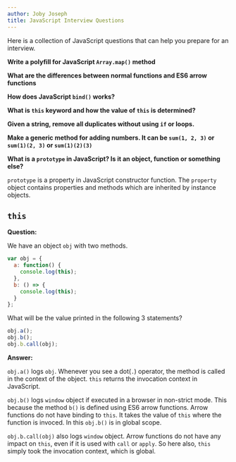 ```yaml
---
author: Joby Joseph
title: JavaScript Interview Questions
---
```


Here is a collection of JavaScript questions that can help you prepare for an interview.

**Write a polyfill for JavaScript `Array.map()` method**

**What are the differences between normal functions and ES6 arrow functions**

**How does JavaScript `bind()` works?**

**What is `this` keyword and how the value of `this` is determined?**

**Given a string, remove all duplicates without using `if` or loops.**

**Make a generic method for adding numbers. It can be `sum(1, 2, 3)` or `sum(1)(2, 3)` or `sum(1)(2)(3)`**

**What is a `prototype` in JavaScript? Is it an object, function or something else?**

`prototype` is a property in JavaScript constructor function. The `property` object contains properties and methods which are inherited by instance objects.

## `this`

**Question:**

We have an object `obj` with two methods.

```javascript
var obj = {
  a: function() {
    console.log(this);
  },
  b: () => {
    console.log(this);
  }
};
```

What will be the value printed in the following 3 statements?

```javascript
obj.a();
obj.b();
obj.b.call(obj);
```

**Answer:**

`obj.a()` logs `obj`. Whenever you see a dot(`.`) operator, the method is called in the context of the object. `this` returns the invocation context in JavaScript.

`obj.b()` logs `window` object if executed in a browser in non-strict mode. This because the method `b()` is defined using ES6 arrow functions. Arrow functions do not have binding to `this`. It takes the value of `this` where the function is invoced. In this `obj.b()` is in global scope.

`obj.b.call(obj)` also logs `window` object. Arrow functions do not have any impact on `this`, even if it is used with `call` or `apply`. So here also, `this` simply took the invocation context, which is global.
